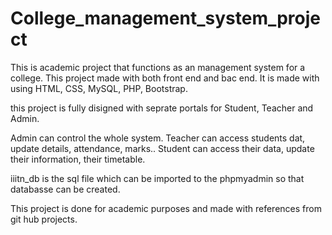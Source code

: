 # College_management_system_project


This is academic project that functions as an management system for a college.
This project made with both front end and bac end.
It is made with using HTML, CSS, MySQL, PHP, Bootstrap.

this project is fully disigned with seprate portals for Student, Teacher and Admin.

Admin can control the whole system.
Teacher can access students dat, update details, attendance, marks..
Student can access their data, update their information, their timetable.

iiitn_db is the sql file which can be imported to the phpmyadmin so that databasse can be created.


This project is done for academic purposes and made with references from git hub projects.
